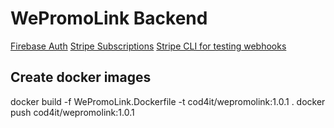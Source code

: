 # WePromoLink Backend

[Firebase Auth](https://dev.to/ossan/firebase-authentication-net-5-29oi)
[Stripe Subscriptions](https://stripe.com/docs/billing/subscriptions/overview)
[Stripe CLI for testing webhooks](https://stripe.com/docs/stripe-cli)

## Create docker images
docker build -f WePromoLink.Dockerfile -t cod4it/wepromolink:1.0.1 .
docker push cod4it/wepromolink:1.0.1